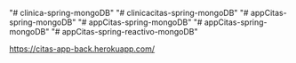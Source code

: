 "# clinica-spring-mongoDB" 
"# clinicacitas-spring-mongoDB" 
"# appCitas-spring-mongoDB" 
"# appCitas-spring-mongoDB" 
"# appCitas-spring-mongoDB" 
"# appCitas-spring-reactivo-mongoDB" 


https://citas-app-back.herokuapp.com/
